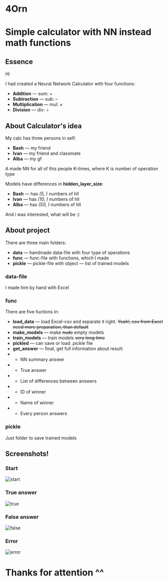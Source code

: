 # 4Orn
# Simple calculator with NN instead math functions

## Essence

Hi 

I had created a Neural Network Calculator with four functions:

- **Addition** — sum: +
- **Subtraction** — sub: –
- **Multiplication** — mul: ×
- **Division** — div: ÷

## About Calculator's idea

My calc has three persons in self:

- **Bash** — my friend
- **Ivan** — my friend and classmate
- **Alba** — my gf

A made NN for all of this people K-times, where K is number of operation type

Models have differences in **hidden_layer_size**:

- **Bash** — has *(5, )* numbers of hll
- **Ivan** — has *(10, )* numbers of hll
- **Alba** — has *(50, )* numbers of hll

And i was interested, what will be :)

## About project

There are three main folders:

- **data** — handmade data-file with four type of operations
- **func** — func-file with functions, which I made 
- **pickle** — pickle-file with object — list of trained models

### data-file

I made him by hand with Excel

### func

There are five fuctions in:

- **load_data** — load Excel-csv and separate it right. ~~Yeah!, csv from Excel need more preparation, than default~~
- **make_models** — make ~~nude~~ empty models
- **train_models** — train models ~~very long time~~
- **pickled** — can save or load .pickle file
- **get_answer** — final, get full information about result:
- - NN summary answer
- - True answer
- - List of differences between answers
- - ID of winner
- - Name of winner
- - Every person answers

### pickle

Just  folder to save trained models

## Screenshots!

### Start 

![start](start.png)

### True answer

![true](true.png)

### False answer

![false](false.png)

### Error

![error](error.png)

# Thanks for attention ^^


